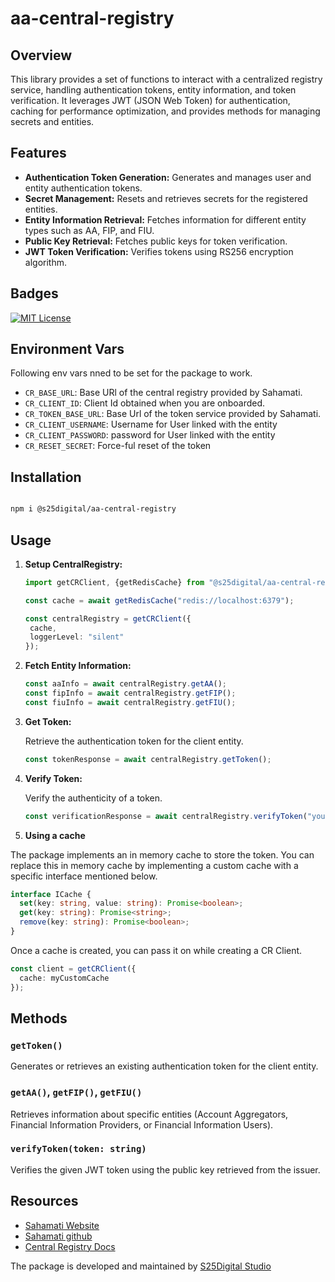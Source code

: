# aa-central-registry

## Overview

This library provides a set of functions to interact with a centralized registry service, handling authentication tokens, entity information, and token verification. It leverages JWT (JSON Web Token) for authentication, caching for performance optimization, and provides methods for managing secrets and entities.

## Features

- **Authentication Token Generation:** Generates and manages user and entity authentication tokens.
- **Secret Management:** Resets and retrieves secrets for the registered entities.
- **Entity Information Retrieval:** Fetches information for different entity types such as AA, FIP, and FIU.
- **Public Key Retrieval:** Fetches public keys for token verification.
- **JWT Token Verification:** Verifies tokens using RS256 encryption algorithm.

## Badges

[![MIT License](https://img.shields.io/badge/License-MIT-green.svg)](https://choosealicense.com/licenses/mit/)

## Environment Vars
Following env vars nned to be set for the package to work.
  - `CR_BASE_URL`: Base URl of the central registry provided by Sahamati.
  - `CR_CLIENT_ID`: Client Id obtained when you are onboarded.
  - `CR_TOKEN_BASE_URL`: Base Url of the token service provided by Sahamati.
  - `CR_CLIENT_USERNAME`: Username for User linked with the entity
  - `CR_CLIENT_PASSWORD`: password for User linked with the entity
  - `CR_RESET_SECRET`: Force-ful reset of the token

## Installation

```bash

npm i @s25digital/aa-central-registry

```

## Usage

1. **Setup CentralRegistry:**

   ```typescript
   import getCRClient, {getRedisCache} from "@s25digital/aa-central-registry";

   const cache = await getRedisCache("redis://localhost:6379");
   
   const centralRegistry = getCRClient({
    cache,
    loggerLevel: "silent"
   });
   ```

2. **Fetch Entity Information:**
   
   ```typescript
   const aaInfo = await centralRegistry.getAA();
   const fipInfo = await centralRegistry.getFIP();
   const fiuInfo = await centralRegistry.getFIU();
   ```

3. **Get Token:**

   Retrieve the authentication token for the client entity.

   ```typescript
   const tokenResponse = await centralRegistry.getToken();
   ```

4. **Verify Token:**

   Verify the authenticity of a token.

   ```typescript
   const verificationResponse = await centralRegistry.verifyToken("your-token-here");
   ```
5. **Using a cache**

  The package implements an in memory cache to store the token. You can replace this in memory cache by implementing a custom cache with a specific interface mentioned below.

  ```typescript
  interface ICache {
    set(key: string, value: string): Promise<boolean>;
    get(key: string): Promise<string>;
    remove(key: string): Promise<boolean>;
  }
  ```
  Once a cache is created, you can pass it on while creating a CR Client.
  
  ```typescript
  const client = getCRClient({
    cache: myCustomCache
  });
  ```

## Methods

### `getToken()`

Generates or retrieves an existing authentication token for the client entity.

### `getAA()`, `getFIP()`, `getFIU()`

Retrieves information about specific entities (Account Aggregators, Financial Information Providers, or Financial Information Users).

### `verifyToken(token: string)`

Verifies the given JWT token using the public key retrieved from the issuer.

## Resources

- [Sahamati Website](https://sahamati.org.in/)
- [Sahamati github](https://github.com/Sahamati)
- [Central Registry Docs](https://github.com/Sahamati/aa-common-service)

The package is developed and maintained by [S25Digital Studio](https://s25.digital)